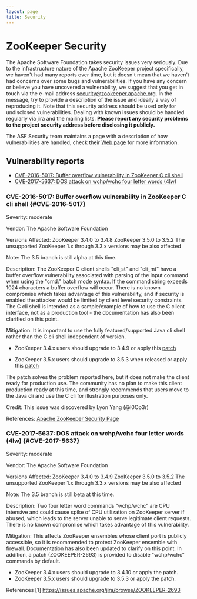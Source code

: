 ```yaml
---
layout: page
title: Security
---
```

# ZooKeeper Security

The Apache Software Foundation takes security issues very seriously. Due to the infrastructure nature of the Apache ZooKeeper project specifically, we haven't had many reports over time, but it doesn't mean that we haven't had concerns over some bugs and vulnerabilities. If you have any concern or believe you have uncovered a vulnerability, we suggest that you get in touch via the e-mail address <a href="mailto:security@zookeeper.apache.org?Subject=[SECURITY] My security issue" target="_top">security@zookeeper.apache.org</a>. In the message, try to provide a description of the issue and ideally a way of reproducing it. Note that this security address should be used only for undisclosed vulnerabilities. Dealing with known issues should be handled regularly via jira and the mailing lists. **Please report any security problems to the project security address before disclosing it publicly.**  

The ASF Security team maintains a page with a description of how vulnerabilities are handled, check their <a href="https://www.apache.org/security/">Web page</a> for more information.

## Vulnerability reports

* [CVE-2016-5017: Buffer overflow vulnerability in ZooKeeper C cli shell](#CVE-2016-5017)
* [CVE-2017-5637: DOS attack on wchp/wchc four letter words (4lw)](#CVE-2017-5637)


### CVE-2016-5017: Buffer overflow vulnerability in ZooKeeper C cli shell {#CVE-2016-5017}

Severity: moderate

Vendor:
The Apache Software Foundation

Versions Affected:
ZooKeeper 3.4.0 to 3.4.8
ZooKeeper 3.5.0 to 3.5.2
The unsupported ZooKeeper 1.x through 3.3.x versions may be also affected

Note: The 3.5 branch is still alpha at this time.

Description:
The ZooKeeper C client shells "cli_st" and "cli_mt" have a buffer
overflow vulnerability associated with parsing of the input command
when using the "cmd:<cmd>" batch mode syntax. If the command string
exceeds 1024 characters a buffer overflow will occur. There is no
known compromise which takes advantage of this vulnerability, and if
security is enabled the attacker would be limited by client level
security constraints. The C cli shell is intended as a sample/example
of how to use the C client interface, not as a production tool - the
documentation has also been clarified on this point.

Mitigation:
It is important to use the fully featured/supported Java cli shell rather
than the C cli shell independent of version.

- ZooKeeper 3.4.x users should upgrade to 3.4.9 or apply this [patch](https://git-wip-us.apache.org/repos/asf?p=zookeeper.git;a=commitdiff;h=27ecf981a15554dc8e64a28630af7a5c9e2bdf4f)

- ZooKeeper 3.5.x users should upgrade to 3.5.3 when released or apply
this [patch](https://git-wip-us.apache.org/repos/asf?p=zookeeper.git;a=commitdiff;h=f09154d6648eeb4ec5e1ac8a2bacbd2f8c87c14a)

The patch solves the problem reported here, but it does not make the
client ready for production use. The community has no plan to make
this client production ready at this time, and strongly recommends that
users move to the Java cli and use the C cli for illustration purposes only.


Credit:
This issue was discovered by Lyon Yang (@l0Op3r)

References:
[Apache ZooKeeper Security Page](https://zookeeper.apache.org/security.html)


### CVE-2017-5637: DOS attack on wchp/wchc four letter words (4lw) {#CVE-2017-5637}

Severity: moderate

Vendor:
The Apache Software Foundation

Versions Affected:
ZooKeeper 3.4.0 to 3.4.9
ZooKeeper 3.5.0 to 3.5.2
The unsupported ZooKeeper 1.x through 3.3.x versions may be also affected

Note: The 3.5 branch is still beta at this time.

Description:
Two four letter word commands “wchp/wchc” are CPU intensive and could cause spike of CPU utilization on ZooKeeper server if abused,
which leads to the server unable to serve legitimate client requests. There is no known compromise which takes advantage of this vulnerability.

Mitigation:
This affects ZooKeeper ensembles whose client port is publicly accessible, so it is recommended to protect ZooKeeper ensemble with firewall.
Documentation has also been updated to clarify on this point. In addition, a patch (ZOOKEEPER-2693) is provided to disable "wchp/wchc” commands
by default.
- ZooKeeper 3.4.x users should upgrade to 3.4.10 or apply the patch.
- ZooKeeper 3.5.x users should upgrade to 3.5.3 or apply the patch.

References
[1] https://issues.apache.org/jira/browse/ZOOKEEPER-2693


